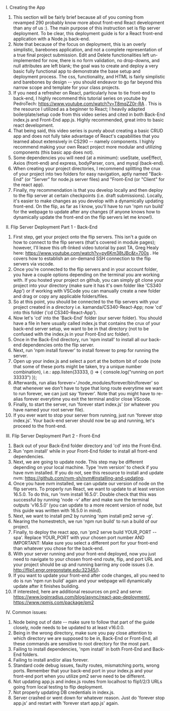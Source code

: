I. Creating the App
1) This section will be fairly brief because all of you coming from revamped 290 probably know more about front-end React development than any of us :). The main purpose of this instruction set is flip server deployment. To be clear, this deployment guide is for a React front-end application with a Node.js back-end. 
2) Note that because of the focus on deployment, this is an overly simplistic, barebones application, and not a complete representation of a true final project submission. Edit and Delete functionalities left un-implemented for now, there is no form validation, no drop-downs, and null attributes are left blank; the goal was to create and deploy a very basic fully functional app to demonstrate the base setup and deployment process. The css, functionality, and HTML is fairly simplistic and barebones by design -- you should endeavor to go far beyond this narrow scope and template for your class projects.
3) If you need a refresher on React, particularly how to tie front-end to back-end, I highly recommend this tutorial series on youtube by PedroTech: https://www.youtube.com/watch?v=T8mqZZ0r-RA . This is the resource I utilized as a beginner to React; I heavily adapted boilerplate/setup code from this video series and cited in both Back-End index.js and Front-End app.js. Highly recommended, great intro to basic react development.
4) That being said, this video series is purely about creating a basic CRUD app and does not fully take advantage of React's capabilities that you learned about extensively in CS290 -- namely components. I highly recommend making your own React project more modular and utilizing components (this basic app does not).
5) Some dependencies you will need (at a minimum): useState, useEffect, Axios (front-end) and express, bodyParser, cors, and mysql (back-end).
6) When creating your project directories, I recommend splitting the crux of your project into two folders for easy navigation, aptly named "Back-End" (or "Server" for node.js server files) and "Front-End (or "Client" for the react app).
7) Finally, my recommendation is that you develop locally and then deploy to the flip server at certain checkpoints (i.e. draft submissions). Locally, it's easier to make changes as you develop with a dynamically updating front-end. On the flip, as far as I know, you'll have to run 'npm run build' for the webpage to update after any changes (if anyone knows how to dynamically update the front-end on the flip servers let me know!).

II. Flip Server Deployment Part 1 - Back-End
1) First step, get your project onto the flip servers. This isn't a guide on how to connect to the flip servers (that's covered in module pages); however, I'll leave this oft-linked video tutorial by past TA, Greg Healy here: https://www.youtube.com/watch?v=py6Km38tJBc&t=700s . He covers how to establish an on-demand SSH connection to the flip servers via vscode.
2) Once you're connected to the flip servers and in your account folder, you have a couple options depending on the terminal you are working with. If you hosted your project on github, you can simply git clone your project into your directory (make sure it has it's own folder like 'CS340 App') or if working with VSCode you can manually create a new folder and drag or copy any applicable folders/files.
3) So at this point, you should be connected to the flip servers with your project created in a directory i.e. kamanda/CS340-React-App; now 'cd' into this folder ('cd CS340-React-App').
4) Now let's 'cd' into the 'Back-End' folder (our server folder). You should have a file in here usually called index.js that contains the crux of your back-end server setup, we want to be in that directory (not to be confused with the index.js in your Front-End src folder). 
5) Once in the Back-End directory, run 'npm install' to install all our back-end dependencies onto the flip server.
6) Next, run 'npm install forever' to install forever to prep for running the server.
7) Open up your index.js and select a port at the bottom bit of code (note that some of these ports might be taken, try a unique number combination), i.e.:
app.listen(33333, () => {
    console.log("running on port 33333")
});
7) Afterwards, run alias forever='./node_modules/forever/bin/forever' so that whenever we don't have to type that long route everytime we want to run forever, we can just say 'forever'. Note that you might have to re-alias forever everytime you exit the terminal and/or close VScode.
8) Finally, to start the server, run 'forever start index.js' (or whatever you have named your root server file).
9) If you ever want to stop your server from running, just run 'forever stop index.js'. Your back-end server should now be up and running, let's proceed to the front-end.

III. Flip Server Deployment Part 2 - Front-End
1) Back out of your Back-End folder directory and 'cd' into the Front-End.
2) Run 'npm install' while in your Front-End folder to install all front-end dependencies.
3) Next, we are going to update node. This step may be different depending on your local machine. Type 'nvm version' to check if you have nvm installed. If you do not, see this resource to install and update nvm: https://github.com/nvm-sh/nvm#installing-and-updating.
4) Once you have nvm installed, we can update our version of node on the flip servers. To properly run React, we want to update to at least version 16.5.0. To do this, run 'nvm install 16.5.0'. Double check that this was successful by running 'node -v' after and make sure the terminal outputs 'v16.5.0' (you can update to a more recent version of node, but this guide was written with 16.5.0 in mind).
5) Next, we want to install pm2 by running 'npm install pm2 serve -g'.
6) Nearing the homestretch, we run 'npm run build' to run a build of our project. 
7) Finally, to deploy the react app, run 'pm2 serve build YOUR_PORT --spa'. Replace YOUR_PORT with your chosen port number AND IMPORTANT: Make sure you select a different port for your front-end than whatever you chose for the back-end.
8) With your server running and your front-end deployed, now you just need to navigate to your chosen front-end route, flip, and port URL and your project should be up and running barring any code issues (i.e. http://flip1.engr.oregonstate.edu:32345/).
9) If you want to update your front-end after code changes, all you need to do is run 'npm run build' again and your webpage will dynamically update after it finishes building.
10) If interested, here are additional resources on pm2 and serve: https://www.loginradius.com/blog/async/react-app-deployment/, https://www.npmjs.com/package/pm2

IV. Common issues:
1) Node being out of date -- make sure to follow that part of the guide closely, node needs to be updated to at least v16.0.0.
2) Being in the wrong directory, make sure you pay close attention to which directory we are supposed to be in, Back-End or Front-End, all these commands are sensitive to root directory for the most part.
3) Failing to install dependencies, 'npm install' in both Front-End and Back-End folders.
4) Failing to install and/or alias forever.
5) Standard code debug issues, faulty routes, mismatching ports, wrong ports. Remember that your back-end port in your index.js and your front-end port when you utilize pm2 serve need to be different. 
6) Not updating app.js and index.js routes from localhost to flip1/2/3 URLs going from local testing to flip deployment.
7) Not properly updating DB credentials in index.js.
8) Server crashed or went down for whatever reason. Just do 'forever stop app.js' and restart with 'forever start app.js' again.
